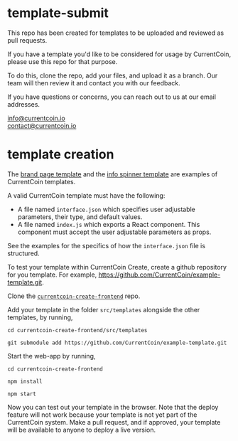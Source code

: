 # template-submit

This repo has been created for templates to be uploaded and reviewed as pull requests.

If you have a template you'd like to be considered for usage by CurrentCoin, please use this repo for that purpose.

To do this, clone the repo, add your files, and upload it as a branch. Our team will then review it and contact you with our feedback.

If you have questions or concerns, you can reach out to us at our email addresses.

info@currentcoin.io  
contact@currentcoin.io  
 
# template creation

The [brand page template](https://github.com/CurrentCoin/brand-page-template) and the [info spinner template](https://github.com/CurrentCoin/info-spinner-template) are examples of CurrentCoin templates.

A valid CurrentCoin template must have the following:

- A file named `interface.json` which specifies user adjustable parameters, their type, and default values.
- A file named `index.js` which exports a React component. This component must accept the user adjustable parameters as props. 

See the examples for the specifics of how the `interface.json` file is structured.

To test your template within CurrentCoin Create, create a github repository for you template. For example, https://github.com/CurrentCoin/example-template.git.

Clone the [`currentcoin-create-frontend`](https://github.com/CurrentCoin/currentcoin-create-frontend) repo.

Add your template in the folder `src/templates` alongside the other templates, by running,

`cd currentcoin-create-frontend/src/templates`

`git submodule add https://github.com/CurrentCoin/example-template.git`

Start the web-app by running,

`cd currentcoin-create-frontend`

`npm install`

`npm start`

Now you can test out your template in the browser. Note that the deploy feature will not work because your template is not yet part of the CurrentCoin system. Make a pull request, and if approved, your template will be available to anyone to deploy a live version.

